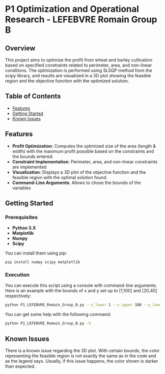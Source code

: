 # P1 Optimization and Operational Research - LEFEBVRE Romain Group B

## Overview

This project aims to optimize the profit from wheat and barley cultivation based on specified constraints related to perimeter, area, and non-linear conditions. The optimization is performed using SLSQP method from the scipy library, and results are visualized in a 3D plot showing the feasible region and the objective function with the optimized solution.

## Table of Contents

- [Features](#features)
- [Getting Started](#getting-started)
- [Known Issues](#known-issues)

## Features

- **Profit Optimization**: Computes the optimized size of the area (length & width) with the maximum profit possible based on the constraints and the bounds entered.
- **Constraint Implementation**: Perimeter, area, and non-linear constraints are implemented
- **Visualization**: Displays a 3D plot of the objective function and the feasible region with the optimal solution found.
- **Command-Line Arguments**: Allows to chose the bounds of the variables

## Getting Started

### Prerequisites

- **Python 3.X**
- **Matplotlib**
- **Numpy**
- **Scipy**

You can install them using pip:

```bash
pip install numpy scipy matplotlib
```
### Execution

You can execute this script using a console with command-line arguments.
Here is an example with the bounds of x and y set up to [1,100] and [20,40] respectively:

```bash
python P1_LEFEBVRE_Romain_Group_B.py --x_lower 1 --x_upper 100 --y_lower 20 --y_upper 40
```
You can get some help with the following command:
```bash
python P1_LEFEBVRE_Romain_Group_B.py -h
```
## Known Issues

There is a known issue regarding the 3D plot. With certain bounds, the color representing the feasible region is not exactly the same as in the code and as the legend says.
Usually, if this issue happens, the color shown is darker than expected.
